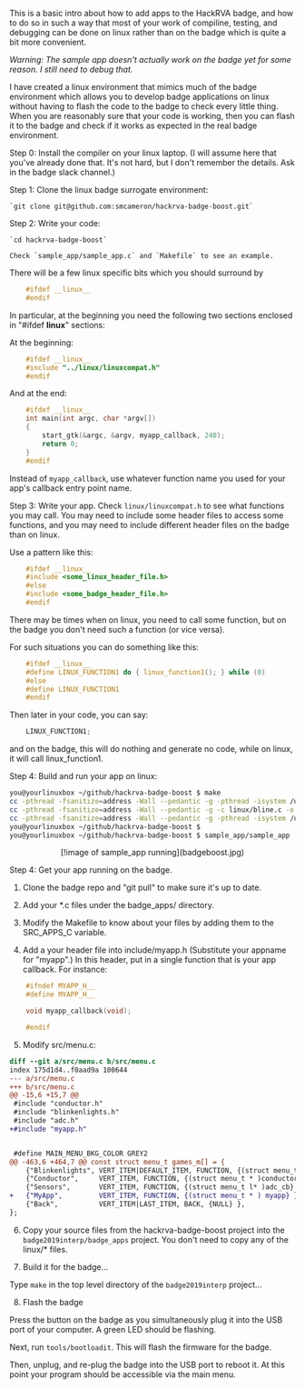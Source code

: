 
This is a basic intro about how to add apps to the HackRVA badge, and how
to do so in such a way that most of your work of compiline, testing, and
debugging can be done on linux rather than on the badge which is quite a
bit more convenient.

*Warning:  The sample app doesn't actually work on the badge yet for some
reason.  I still need to debug that.*

I have created a linux environment
that mimics much of the badge environment which allows you to develop badge
applications on linux without having to flash the code to the badge to check
every little thing. When you are reasonably sure that your code is working,
then you can flash it to the badge and check if it works as expected in the
real badge environment.

Step 0: Install the compiler on your linux laptop. (I will assume here
that you've already done that.  It's not hard, but I don't remember the
details. Ask in the badge slack channel.)

Step 1: Clone the linux badge surrogate environment:

	`git clone git@github.com:smcameron/hackrva-badge-boost.git`

Step 2: Write your code:

	`cd hackrva-badge-boost`

	Check `sample_app/sample_app.c` and `Makefile` to see an example.

There will be a few linux specific bits which you should surround by

```c
	#ifdef __linux__
	#endif
```

In particular, at the beginning you need the following two sections
enclosed in "#ifdef __linux__" sections:

At the beginning:

```c
	#ifdef __linux__
	#include "../linux/linuxcompat.h"
	#endif
```

And at the end:

```c
	#ifdef __linux__
	int main(int argc, char *argv[])
	{
		start_gtk(&argc, &argv, myapp_callback, 240);
		return 0;
	}
	#endif
```

Instead of `myapp_callback`, use whatever function name you used
for your app's callback entry point name.

Step 3: Write your app.  Check `linux/linuxcompat.h` to see what functions
you may call.  You may need to include some header files to access some
functions, and you may need to include different header files on the badge
than on linux.

Use a pattern like this:

```c
	#ifdef __linux__
	#include <some_linux_header_file.h>
	#else
	#include <some_badge_header_file.h>
	#endif
```

There may be times when on linux, you need to call some function,
but on the badge you don't need such a function (or vice versa).

For such situations you can do something like this:

```c
	#ifdef __linux__
	#define LINUX_FUNCTION1 do { linux_function1(); } while (0)
	#else
	#define LINUX_FUNCTION1
	#endif
```

Then later in your code, you can say:

```c
	LINUX_FUNCTION1;
```

and on the badge, this will do nothing and generate no code, while on
linux, it will call linux_function1.


Step 4: Build and run your app on linux:

```bash
you@yourlinuxbox ~/github/hackrva-badge-boost $ make
cc -pthread -fsanitize=address -Wall --pedantic -g -pthread -isystem /usr/include/gtk-2.0 -isystem /usr/lib/x86_64-linux-gnu/gtk-2.0/include -isystem /usr/include/atk-1.0 -isystem /usr/include/cairo -isystem /usr/include/gdk-pixbuf-2.0 -isystem /usr/include/pango-1.0 -isystem /usr/include/gio-unix-2.0/ -isystem /usr/include/freetype2 -isystem /usr/include/glib-2.0 -isystem /usr/lib/x86_64-linux-gnu/glib-2.0/include -isystem /usr/include/pixman-1 -isystem /usr/include/libpng12 -isystem /usr/include/harfbuzz   -c -I linux linux/linuxcompat.c -o linux/linuxcompat.o
cc -pthread -fsanitize=address -Wall --pedantic -g -c linux/bline.c -o linux/bline.o
cc -pthread -fsanitize=address -Wall --pedantic -g -pthread -isystem /usr/include/gtk-2.0 -isystem /usr/lib/x86_64-linux-gnu/gtk-2.0/include -isystem /usr/include/atk-1.0 -isystem /usr/include/cairo -isystem /usr/include/gdk-pixbuf-2.0 -isystem /usr/include/pango-1.0 -isystem /usr/include/gio-unix-2.0/ -isystem /usr/include/freetype2 -isystem /usr/include/glib-2.0 -isystem /usr/lib/x86_64-linux-gnu/glib-2.0/include -isystem /usr/include/pixman-1 -isystem /usr/include/libpng12 -isystem /usr/include/harfbuzz   linux/linuxcompat.o linux/bline.o -o sample_app/sample_app sample_app/sample_app.c -lgtk-x11-2.0 -lgdk-x11-2.0 -latk-1.0 -lgio-2.0 -lpangoft2-1.0 -lpangocairo-1.0 -lgdk_pixbuf-2.0 -lcairo -lpango-1.0 -lfontconfig -lgobject-2.0 -lglib-2.0 -lfreetype   -pthread -lgthread-2.0 -lglib-2.0
you@yourlinuxbox ~/github/hackrva-badge-boost $
you@yourlinuxbox ~/github/hackrva-badge-boost $ sample_app/sample_app
````

<p style="text-align: center;">
[!image of sample_app running](badgeboost.jpg)
</p>


Step 4:  Get your app running on the badge.

1. Clone the badge repo and "git pull" to make sure it's up to date.

2. Add your \*.c files under the badge_apps/ directory.

3. Modify the Makefile to know about your files by adding them
   to the SRC_APPS_C variable.

4. Add a your header file into include/myapp.h (Substitute your appname for "myapp".)
In this header, put in a single function that is your app callback.  For instance:

```c
	#ifndef MYAPP_H__
	#define MYAPP_H__

	void myapp_callback(void);

	#endif
```

5. Modify src/menu.c:

```diff
diff --git a/src/menu.c b/src/menu.c
index 175d1d4..f0aad9a 100644
--- a/src/menu.c
+++ b/src/menu.c
@@ -15,6 +15,7 @@
 #include "conductor.h"
 #include "blinkenlights.h"
 #include "adc.h"
+#include "myapp.h"


 #define MAIN_MENU_BKG_COLOR GREY2
@@ -463,6 +464,7 @@ const struct menu_t games_m[] = {
    {"Blinkenlights", VERT_ITEM|DEFAULT_ITEM, FUNCTION, {(struct menu_t *)blinkenlights_cb}}, // Set other badges LED
    {"Conductor",     VERT_ITEM, FUNCTION, {(struct menu_t * )conductor_cb}}, // Tell other badges to play notes
    {"Sensors",       VERT_ITEM, FUNCTION, {(struct menu_t l* )adc_cb} },
+   {"MyApp",         VERT_ITEM, FUNCTION, {(struct menu_t * ) myapp} },
    {"Back",          VERT_ITEM|LAST_ITEM, BACK, {NULL} },
};
```

6. Copy your source files from the hackrva-badge-boost project into the `badge2019interp/badge_apps` project.
You don't need to copy any of the linux/\* files.

7. Build it for the badge...

Type `make` in the top level directory of the `badge2019interp` project...

8. Flash the badge

Press the button on the badge as you simultaneously plug it into the USB port
of your computer.  A green LED should be flashing.

Next, run `tools/bootloadit`. This will flash the firmware for the badge.

Then, unplug, and re-plug the badge into the USB port to reboot it.
At this point your program should be accessible via the main menu.

